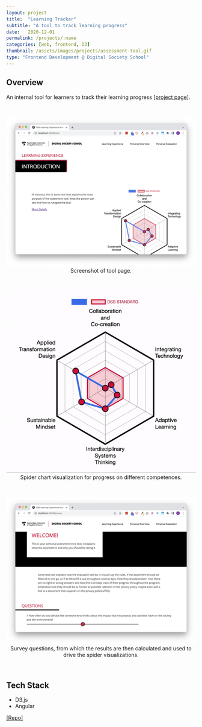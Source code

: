 ```yaml
---
layout: project
title:  "Learning Tracker"
subtitle: "A tool to track learning progress"
date:   2020-12-01
permalink: /projects/:name
categories: [web, frontend, D3]
thumbnail: /assets/images/projects/assessment-tool.gif
type: "Frontend Development @ Digital Society School"
---
```


## Overview

An internal tool for learners to track their learning progress <a href="https://digitalsocietyschool.org/project/empower-energy-transition/" target="_blank">[project page]</a>.

<br/>
<p align="center">
<img src="/assets/images/projects/assessment-tool.png" alt="Screenshot of Empower site" title="Screenshot of empower" width="800px" />
<br/>
Screenshot of tool page.
</p>

<br/>
<p align="center">
<img src="/assets/images/projects/assessment-tool.gif" alt="Screenshot of Empower site" title="Screenshot of empower" width="800px" />
<br/>
Spider chart visualization for progress on different competences.
</p>

<br/>
<p align="center">
<img src="/assets/images/projects/assessment-tool2.png" alt="Screenshot of Empower site" title="Screenshot of empower" width="800px" />
<br/>
Survey questions, from which the results are then calculated and used to drive the spider visualizations. 
</p>

<br/>

## Tech Stack
 - D3.js
 - Angular

<a href="https://github.com/kwansupp/room-bot" target="_blank">[Repo]</a>